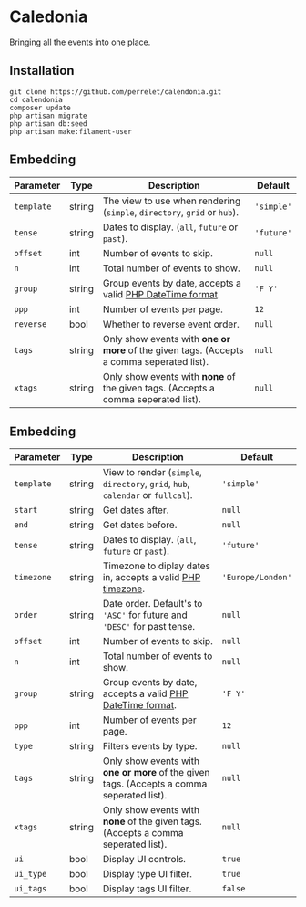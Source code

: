 # Caledonia

Bringing all the events into one place.

## Installation

```
git clone https://github.com/perrelet/calendonia.git
cd calendonia
composer update
php artisan migrate
php artisan db:seed
php artisan make:filament-user
```

## Embedding

| Parameter | Type | Description | Default |
| - | - | - | - |
| `template` | string | The view to use when rendering (`simple`, `directory`, `grid` or `hub`). | `'simple'` |
| `tense` | string | Dates to display. (`all`, `future` or `past`). |  `'future'` |
| `offset` | int | Number of events to skip. | `null` |
| `n` | int | Total number of events to show. | `null` |
| `group` | string | Group events by date, accepts a valid [PHP DateTime format](https://www.php.net/manual/en/datetime.format.php). | `'F Y'` |
| `ppp` | int | Number of events per page. | `12` |
| `reverse` | bool | Whether to reverse event order. | `null` |
| `tags` | string | Only show events with **one or more** of the given tags. (Accepts a comma seperated list). | `null` |
| `xtags` | string | Only show events with **none** of the given tags. (Accepts a comma seperated list). | `null` |

## Embedding

| Parameter | Type | Description | Default |
| - | - | - | - |
| `template` | string | View to render (`simple`, `directory`, `grid`, `hub`, `calendar` or `fullcal`). | `'simple'` |
| `start` | string | Get dates after. | `null` |
| `end` | string | Get dates before. | `null` |
| `tense` | string | Dates to display. (`all`, `future` or `past`). |  `'future'` |
| `timezone` | string | Timezone to diplay dates in, accepts a valid [PHP timezone](https://www.php.net/manual/en/timezones.php). |  `'Europe/London'` |
| `order` | string | Date order. Default's to `'ASC'` for future and `'DESC'` for past tense. |  `null` |
| `offset` | int | Number of events to skip. | `null` |
| `n` | int | Total number of events to show. | `null` |
| `group` | string | Group events by date, accepts a valid [PHP DateTime format](https://www.php.net/manual/en/datetime.format.php). | `'F Y'` |
| `ppp` | int | Number of events per page. | `12` |
| `type` | string | Filters events by type. | `null` |
| `tags` | string | Only show events with **one or more** of the given tags. (Accepts a comma seperated list). | `null` |
| `xtags` | string | Only show events with **none** of the given tags. (Accepts a comma seperated list). | `null` |
| `ui` | bool | Display UI controls. | `true` |
| `ui_type` | bool | Display type UI filter. | `true` |
| `ui_tags` | bool | Display tags UI filter. | `false` |